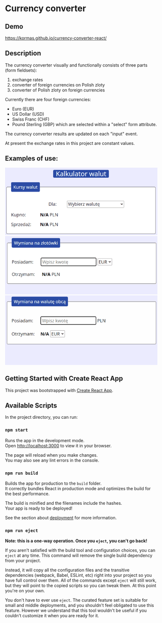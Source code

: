 # Currency converter

## Demo
https://kormas.github.io/currency-converter-react/

## Description
The currency converter visually and functionally consists of three parts (form fieldsets):
1. exchange rates
2. converter of foreign currencies on Polish zloty
3. converter of Polish zloty on foreign currencies

Currently there are four foreign currencies:
- Euro (EUR)
- US Dollar (USD)
- Swiss Franc (CHF)
- Pound Sterling (GBP)
which are selected within a "select" form attribute. 

The currency converter results are updated on each "input" event.

At present the exchange rates in this project are constant values.

## Examples of use:
![exchange rates](https://raw.githubusercontent.com/kormas/currency-converter-react/main/public/exchange-rates.gif)
![convert to pln](https://raw.githubusercontent.com/kormas/currency-converter-react/main/public/convert-to-pln.gif)
![convert to other](https://raw.githubusercontent.com/kormas/currency-converter-react/main/public/convert-to-other.gif)

## Getting Started with Create React App

This project was bootstrapped with [Create React App](https://github.com/facebook/create-react-app).

## Available Scripts

In the project directory, you can run:

### `npm start`

Runs the app in the development mode.\
Open [http://localhost:3000](http://localhost:3000) to view it in your browser.

The page will reload when you make changes.\
You may also see any lint errors in the console.

### `npm run build`

Builds the app for production to the `build` folder.\
It correctly bundles React in production mode and optimizes the build for the best performance.

The build is minified and the filenames include the hashes.\
Your app is ready to be deployed!

See the section about [deployment](https://facebook.github.io/create-react-app/docs/deployment) for more information.

### `npm run eject`

**Note: this is a one-way operation. Once you `eject`, you can't go back!**

If you aren't satisfied with the build tool and configuration choices, you can `eject` at any time. This command will remove the single build dependency from your project.

Instead, it will copy all the configuration files and the transitive dependencies (webpack, Babel, ESLint, etc) right into your project so you have full control over them. All of the commands except `eject` will still work, but they will point to the copied scripts so you can tweak them. At this point you're on your own.

You don't have to ever use `eject`. The curated feature set is suitable for small and middle deployments, and you shouldn't feel obligated to use this feature. However we understand that this tool wouldn't be useful if you couldn't customize it when you are ready for it.